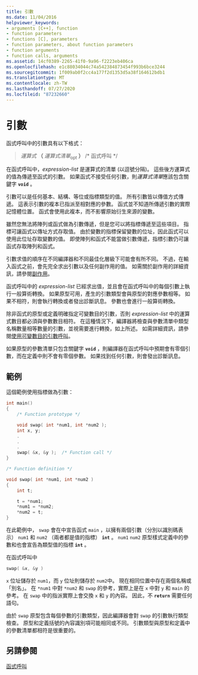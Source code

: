 ```yaml
---
title: 引數
ms.date: 11/04/2016
helpviewer_keywords:
- arguments [C++], function
- function parameters
- functions [C], parameters
- function parameters, about function parameters
- function arguments
- function calls, arguments
ms.assetid: 14cf0389-2265-41f0-9a96-f2223eb406ca
ms.openlocfilehash: e1c88034044c74a542384873454f993b6bce3244
ms.sourcegitcommit: 1f009ab0f2cc4a177f2d1353d5a38f164612bdb1
ms.translationtype: MT
ms.contentlocale: zh-TW
ms.lasthandoff: 07/27/2020
ms.locfileid: "87232660"
---
```

# <a name="arguments"></a>引數

函式呼叫中的引數具有以下格式：

> *運算式* **（** *運算式清單*<SUB>opt</SUB> **）** /* 函式呼叫 */

在函式呼叫中，*expression-list* 是運算式的清單 (以逗號分隔)。 這些後方運算式的值為傳遞至函式的引數。 如果函式不接受任何引數，則*運算式清單*應該包含關鍵字 **`void`** 。

引數可以是任何基本、結構、等位或指標類型的值。 所有引數皆以傳值方式傳遞。 這表示引數的複本已指派至相對應的參數。 函式並不知道所傳遞引數的實際記憶體位置。 函式會使用此複本，而不影響原始衍生來源的變數。

雖然您無法將陣列或函式做為引數傳遞，但是您可以將指標傳遞至這些項目。 指標可讓函式以傳址方式存取值。 由於變數的指標保留變數的位址，因此函式可以使用此位址存取變數的值。 即使陣列和函式不能當做引數傳遞，指標引數仍可讓函式存取陣列和函式。

引數求值的順序在不同編譯器和不同最佳化層級下可能會有所不同。 不過，在輸入函式之前，會先完全求出引數以及任何副作用的值。 如需關於副作用的詳細資訊，請參閱[副作用](../c-language/side-effects.md)。

函式呼叫中的 *expression-list* 已經求出值，並且會在函式呼叫中的每個引數上執行一般算術轉換。 如果原型可用，產生的引數類型會與原型的對應參數相等。 如果不相符，則會執行轉換或者發出診斷訊息。 參數也會進行一般算術轉換。

除非函式的原型或定義明確指定可變數目的引數，否則 *expression-list* 中的運算式數目都必須與參數數目相符。 在這種情況下，編譯器將檢查與參數清單中類型名稱數量相等數量的引數，並視需要進行轉換，如上所述。 如需詳細資訊，請參閱[使用可變數目的引數呼叫](../c-language/calls-with-a-variable-number-of-arguments.md)。

如果原型的參數清單只包含關鍵字 **`void`** ，則編譯器在函式呼叫中預期會有零個引數，而在定義中則不會有零個參數。 如果找到任何引數，則會發出診斷訊息。

## <a name="example"></a>範例

這個範例使用指標做為引數：

```C
int main()
{
    /* Function prototype */

    void swap( int *num1, int *num2 );
    int x, y;
    .
    .
    .
    swap( &x, &y );  /* Function call */
}

/* Function definition */

void swap( int *num1, int *num2 )
{
    int t;

    t = *num1;
    *num1 = *num2;
    *num2 = t;
}
```

在此範例中， `swap` 會在中宣告函式 `main` ，以擁有兩個引數（分別以識別碼表示） `num1` 和 `num2` （兩者都是值的指標） **`int`** 。 `num1` `num2` 原型樣式定義中的參數和也會宣告為類型值的指標 **`int`** 。

在函式呼叫中

```C
swap( &x, &y )
```

`x` 位址儲存於 `num1`，而 `y` 位址則儲存於 `num2`中。 現在相同位置中存在兩個名稱或「別名」。 在 `*num1` 中對 `*num2` 和 `swap` 的參考，實際上是在 `x` 中對 `y` 和 `main` 的參考。 在 `swap` 中的指派實際上會交換 `x` 和 `y` 的內容。 因此，不 **`return`** 需要任何語句。

由於 `swap` 原型包含每個參數的引數類型，因此編譯器會對 `swap` 的引數執行類型檢查。 原型和定義括號的內容識別項可能相同或不同。 引數類型與原型和定義中的參數清單都相符是很重要的。

## <a name="see-also"></a>另請參閱

[函式呼叫](../c-language/function-calls.md)
